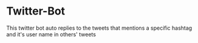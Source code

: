 # Twitter-Bot
This twitter bot auto replies to the tweets that mentions a specific hashtag and it's user name in others' tweets
